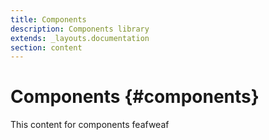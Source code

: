 ```yaml
---
title: Components
description: Components library
extends: _layouts.documentation
section: content
---
```


# Components {#components}

This content for components feafweaf
